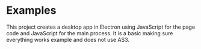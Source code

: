 # Examples
This project creates a desktop app in Electron using JavaScript for the page code and JavaScript for the main process. It is a basic making sure everything works example and does not use AS3. 